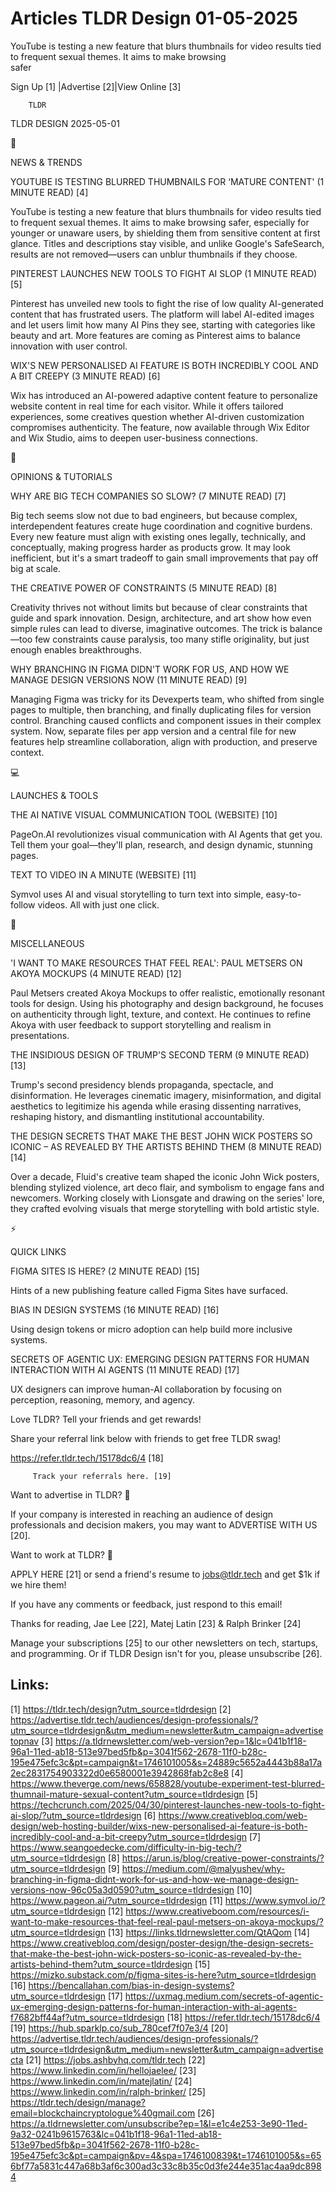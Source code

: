 # Articles TLDR Design 01-05-2025

YouTube is testing a new feature that blurs thumbnails for video
results tied to frequent sexual themes. It aims to make browsing
safer ‌ ‌ ‌ ‌ ‌ ‌ ‌ ‌ ‌ ‌ ‌ ‌ ‌ ‌ ‌ ‌ ‌ ‌ ‌ ‌ ‌ ‌ ‌ ‌ ‌ ‌  ‌ ‌ ‌ ‌ ‌ ‌ ‌ ‌ ‌ ‌ ‌ ‌ ‌ ‌ ‌ ‌ ‌ ‌ ‌ ‌ ‌ ‌ ‌ ‌ ‌ ‌ 


 Sign Up [1] |Advertise [2]|View Online [3] 

		TLDR 

TLDR DESIGN 2025-05-01

📱 

NEWS & TRENDS

 YOUTUBE IS TESTING BLURRED THUMBNAILS FOR ‘MATURE CONTENT' (1
MINUTE READ) [4] 

 YouTube is testing a new feature that blurs thumbnails for video
results tied to frequent sexual themes. It aims to make browsing
safer, especially for younger or unaware users, by shielding them from
sensitive content at first glance. Titles and descriptions stay
visible, and unlike Google's SafeSearch, results are not
removed—users can unblur thumbnails if they choose. 

 PINTEREST LAUNCHES NEW TOOLS TO FIGHT AI SLOP (1 MINUTE READ) [5] 

 Pinterest has unveiled new tools to fight the rise of low quality
AI-generated content that has frustrated users. The platform will
label AI-edited images and let users limit how many AI Pins they see,
starting with categories like beauty and art. More features are coming
as Pinterest aims to balance innovation with user control. 

 WIX'S NEW PERSONALISED AI FEATURE IS BOTH INCREDIBLY COOL AND A BIT
CREEPY (3 MINUTE READ) [6] 

 Wix has introduced an AI-powered adaptive content feature to
personalize website content in real time for each visitor. While it
offers tailored experiences, some creatives question whether AI-driven
customization compromises authenticity. The feature, now available
through Wix Editor and Wix Studio, aims to deepen user-business
connections. 

🚀 

OPINIONS & TUTORIALS

 WHY ARE BIG TECH COMPANIES SO SLOW? (7 MINUTE READ) [7] 

 Big tech seems slow not due to bad engineers, but because complex,
interdependent features create huge coordination and cognitive
burdens. Every new feature must align with existing ones legally,
technically, and conceptually, making progress harder as products
grow. It may look inefficient, but it's a smart tradeoff to gain small
improvements that pay off big at scale. 

 THE CREATIVE POWER OF CONSTRAINTS (5 MINUTE READ) [8] 

 Creativity thrives not without limits but because of clear
constraints that guide and spark innovation. Design, architecture, and
art show how even simple rules can lead to diverse, imaginative
outcomes. The trick is balance—too few constraints cause paralysis,
too many stifle originality, but just enough enables breakthroughs. 

 WHY BRANCHING IN FIGMA DIDN'T WORK FOR US, AND HOW WE MANAGE DESIGN
VERSIONS NOW (11 MINUTE READ) [9] 

 Managing Figma was tricky for its Devexperts team, who shifted from
single pages to multiple, then branching, and finally duplicating
files for version control. Branching caused conflicts and component
issues in their complex system. Now, separate files per app version
and a central file for new features help streamline collaboration,
align with production, and preserve context. 

💻 

LAUNCHES & TOOLS

 THE AI NATIVE VISUAL COMMUNICATION TOOL (WEBSITE) [10] 

 PageOn.AI revolutionizes visual communication with AI Agents that get
you. Tell them your goal—they'll plan, research, and design dynamic,
stunning pages. 

 TEXT TO VIDEO IN A MINUTE (WEBSITE) [11] 

 Symvol uses AI and visual storytelling to turn text into simple,
easy-to-follow videos. All with just one click. 

🎁 

MISCELLANEOUS

 'I WANT TO MAKE RESOURCES THAT FEEL REAL': PAUL METSERS ON AKOYA
MOCKUPS (4 MINUTE READ) [12] 

 Paul Metsers created Akoya Mockups to offer realistic, emotionally
resonant tools for design. Using his photography and design
background, he focuses on authenticity through light, texture, and
context. He continues to refine Akoya with user feedback to support
storytelling and realism in presentations. 

 THE INSIDIOUS DESIGN OF TRUMP'S SECOND TERM (9 MINUTE READ) [13] 

 Trump's second presidency blends propaganda, spectacle, and
disinformation. He leverages cinematic imagery, misinformation, and
digital aesthetics to legitimize his agenda while erasing dissenting
narratives, reshaping history, and dismantling institutional
accountability. 

 THE DESIGN SECRETS THAT MAKE THE BEST JOHN WICK POSTERS SO ICONIC –
AS REVEALED BY THE ARTISTS BEHIND THEM (8 MINUTE READ) [14] 

 Over a decade, Fluid's creative team shaped the iconic John Wick
posters, blending stylized violence, art deco flair, and symbolism to
engage fans and newcomers. Working closely with Lionsgate and drawing
on the series' lore, they crafted evolving visuals that merge
storytelling with bold artistic style. 

⚡ 

QUICK LINKS

 FIGMA SITES IS HERE? (2 MINUTE READ) [15] 

 Hints of a new publishing feature called Figma Sites have surfaced. 

 BIAS IN DESIGN SYSTEMS (16 MINUTE READ) [16] 

 Using design tokens or micro adoption can help build more inclusive
systems. 

 SECRETS OF AGENTIC UX: EMERGING DESIGN PATTERNS FOR HUMAN INTERACTION
WITH AI AGENTS (11 MINUTE READ) [17] 

 UX designers can improve human-AI collaboration by focusing on
perception, reasoning, memory, and agency. 

Love TLDR? Tell your friends and get rewards!

 Share your referral link below with friends to get free TLDR swag! 

 https://refer.tldr.tech/15178dc6/4 [18] 

		 Track your referrals here. [19] 

Want to advertise in TLDR? 📰

 If your company is interested in reaching an audience of design
professionals and decision makers, you may want to ADVERTISE WITH US
[20]. 

Want to work at TLDR? 💼

 APPLY HERE [21] or send a friend's resume to jobs@tldr.tech and get
$1k if we hire them! 

 If you have any comments or feedback, just respond to this email! 

Thanks for reading, 
Jae Lee [22], Matej Latin [23] & Ralph Brinker [24] 

 Manage your subscriptions [25] to our other newsletters on tech,
startups, and programming. Or if TLDR Design isn't for you, please
unsubscribe [26]. 

 

Links:
------
[1] https://tldr.tech/design?utm_source=tldrdesign
[2] https://advertise.tldr.tech/audiences/design-professionals/?utm_source=tldrdesign&utm_medium=newsletter&utm_campaign=advertisetopnav
[3] https://a.tldrnewsletter.com/web-version?ep=1&lc=041b1f18-96a1-11ed-ab18-513e97bed5fb&p=3041f562-2678-11f0-b28c-195e475efc3c&pt=campaign&t=1746101005&s=24889c5652a4443b88a17a2ec2831754903322d0e6580001e3942868fab2c8e8
[4] https://www.theverge.com/news/658828/youtube-experiment-test-blurred-thumnail-mature-sexual-content?utm_source=tldrdesign
[5] https://techcrunch.com/2025/04/30/pinterest-launches-new-tools-to-fight-ai-slop/?utm_source=tldrdesign
[6] https://www.creativebloq.com/web-design/web-hosting-builder/wixs-new-personalised-ai-feature-is-both-incredibly-cool-and-a-bit-creepy?utm_source=tldrdesign
[7] https://www.seangoedecke.com/difficulty-in-big-tech/?utm_source=tldrdesign
[8] https://arun.is/blog/creative-power-constraints/?utm_source=tldrdesign
[9] https://medium.com/@malyushev/why-branching-in-figma-didnt-work-for-us-and-how-we-manage-design-versions-now-96c05a3d0590?utm_source=tldrdesign
[10] https://www.pageon.ai/?utm_source=tldrdesign
[11] https://www.symvol.io/?utm_source=tldrdesign
[12] https://www.creativeboom.com/resources/i-want-to-make-resources-that-feel-real-paul-metsers-on-akoya-mockups/?utm_source=tldrdesign
[13] https://links.tldrnewsletter.com/QtAQom
[14] https://www.creativebloq.com/design/poster-design/the-design-secrets-that-make-the-best-john-wick-posters-so-iconic-as-revealed-by-the-artists-behind-them?utm_source=tldrdesign
[15] https://mizko.substack.com/p/figma-sites-is-here?utm_source=tldrdesign
[16] https://bencallahan.com/bias-in-design-systems?utm_source=tldrdesign
[17] https://uxmag.medium.com/secrets-of-agentic-ux-emerging-design-patterns-for-human-interaction-with-ai-agents-f7682bff44af?utm_source=tldrdesign
[18] https://refer.tldr.tech/15178dc6/4
[19] https://hub.sparklp.co/sub_780cef7f07e3/4
[20] https://advertise.tldr.tech/audiences/design-professionals/?utm_source=tldrdesign&utm_medium=newsletter&utm_campaign=advertisecta
[21] https://jobs.ashbyhq.com/tldr.tech
[22] https://www.linkedin.com/in/hellojaelee/
[23] https://www.linkedin.com/in/matejlatin/
[24] https://www.linkedin.com/in/ralph-brinker/
[25] https://tldr.tech/design/manage?email=blockchaincryptologue%40gmail.com
[26] https://a.tldrnewsletter.com/unsubscribe?ep=1&l=e1c4e253-3e90-11ed-9a32-0241b9615763&lc=041b1f18-96a1-11ed-ab18-513e97bed5fb&p=3041f562-2678-11f0-b28c-195e475efc3c&pt=campaign&pv=4&spa=1746100839&t=1746101005&s=656bf77a5831c447a68b3af6c300ad3c33c8b35c0d3fe244e351ac4aa9dc8984